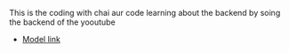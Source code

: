 This is the coding with chai aur code learning about the backend by soing the backend of the yooutube   
- [Model link](https://app.eraser.io/workspace/vDhtAfqQhHBciQr5bRoO?origin=share)